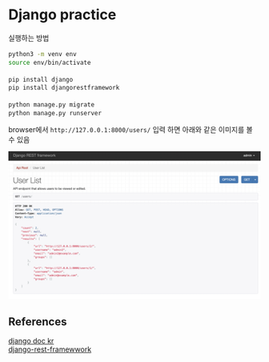 # Django practice 
실행하는 방법

```bash
python3 -m venv env
source env/bin/activate

pip install django
pip install djangorestframework

python manage.py migrate
python manage.py runserver
```

browser에서 `http://127.0.0.1:8000/users/` 입력 하면 아래와 같은 이미지를 볼 수 있음

![page](img/django.png)

## References 
[django doc kr](https://docs.djangoproject.com/ko/3.2/intro/overview) \
[django-rest-framewwork](https://www.django-rest-framework.org/tutorial/quickstart/#testing-our-api)
